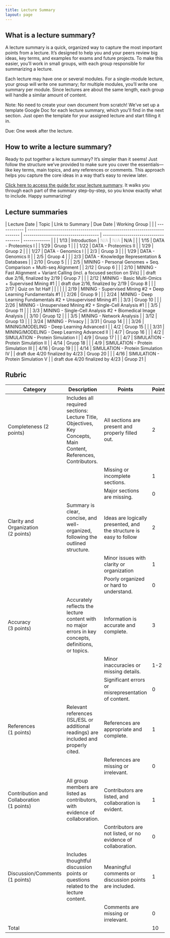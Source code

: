 ```yaml
---
title: Lecture Summary
layout: page
---
```




## What is a lecture summary?

A lecture summary is a quick, organized way to capture the most important points from a lecture. It’s designed to help you and your peers review big ideas, key terms, and examples for exams and future projects. To make this easier, you’ll work in small groups, with each group responsible for summarizing a lecture.

Each lecture may have one or several modules. For a single-module lecture, your group will write one summary; for multiple modules, you’ll write one summary per module. Since lectures are about the same length, each group will handle a similar amount of content.

Note: No need to create your own document from scratch! We’ve set up a template Google Doc for each lecture summary, which you’ll find in the next section. Just open the template for your assigned lecture and start filling it in.

Due: One week after the lecture. 

## How to write a lecture summary?
Ready to put together a lecture summary? It’s simpler than it seems! Just follow the structure we’ve provided to make sure you cover the essentials—like key terms, main topics, and any references or comments. This approach helps you capture the core ideas in a way that’s easy to review later.

[Click here to access the guide for your lecture summary](https://docs.google.com/document/d/1XzYHr5u7qeg3cV6oSYFaCWN-cRT30TSnS2IgqCVOvCc/edit?usp=sharing). It walks you through each part of the summary step-by-step, so you know exactly what to include. Happy summarizing!

## Lecture summaries 

| Lecture Date | Topic                                                                      | LInk to Summary                       | Due Date                              | Working Group |  |
| ------------ | -------------------------------------------------------------------------- | ------------------------------------- | ------------------------------------- | ------------- |  |
| 1/13         | Introduction                                                               | <span style="color:silver">N/A</span> | <span style="color:silver">N/A</span> | N/A           |  |
| 1/15         | DATA - Proteomics I                                                        |                                       | 1/29                                  | Gruop 1       |  |
| 1/22         | DATA - Proteomics II                                                       |                                       | 1/29                                  | Gruop 2       |  |
| 1/27         | DATA - Genomics I                                                          |                                       | 2/3                                   | Gruop 3       |  |
| 1/29         | DATA - Genomics II                                                         |                                       | 2/5                                   | Gruop 4       |  |
| 2/3          | DATA - Knowledge Representation & Databases                                |                                       | 2/10                                  | Gruop 5       |  |
| 2/5          | MINING - Personal Genomes + Seq. Comparison + Multi-seq Alignment          |                                       | 2/12                                  | Gruop 6       |  |
| 2/10         | MINING - Fast Alignment + Variant Calling (incl. a focused section on SVs) |                                       | draft due 2/16, finalized by 2/19     | Gruop 7       |  |
| 2/12         | MINING - Basic Multi-Omics + Supervised Mining #1                          |                                       | draft due 2/16, finalized by 2/19     | Gruop 8       |  |
| 2/17         | Quiz on 1st Half                                                           |                                       |                                       |               |  |
| 2/19         | MINING - Supervised Mining #2 + Deep Learning Fundamentals #1              |                                       | 2/26                                  | Gruop 9       |  |
| 2/24         | MINING - Deep Learning Fundamentals #2 + Unsupervised Mining #1            |                                       | 3/3                                   | Gruop 10      |  |
| 2/26         | MINING - Unsupervised Mining #2 + Single-Cell Analysis #1                  |                                       | 3/5                                   | Gruop 11      |  |
| 3/3          | MINING - Single-Cell Analysis #2 + Biomedical Image Analysis               |                                       | 3/10                                  | Gruop 12      |  |
| 3/5          | MINING - Network Analysis                                                  |                                       | 3/12                                  | Gruop 13      |  |
| 3/24         | MINING - Privacy                                                           |                                       | 3/31                                  | Gruop 14      |  |
| 3/26         | MINING/MODELING - Deep Learning Advanced I                                 |                                       | 4/2                                   | Gruop 15      |  |
| 3/31         | MINING/MODELING - Deep Learning Advanced II                                |                                       | 4/7                                   | Gruop 16      |  |
| 4/2          | SIMULATION - Protein Simulation I                                          |                                       | 4/9                                   | Gruop 17      |  |
| 4/7          | SIMULATION - Protein Simulation II                                         |                                       | 4/14                                  | Gruop 18      |  |
| 4/9          | SIMULATION - Protein Simulation III                                        |                                       | 4/16                                  | Gruop 19      |  |
| 4/14         | SIMULATION - Protein Simulation IV                                         |                                       | draft due 4/20 finalized by 4/23      | Gruop 20      |  |
| 4/16         | SIMULATION - Protein Simulation V                                          |                                       | draft due 4/20 finalized by 4/23      | Gruop 21      |

## Rubric


| Category                                     | Description                                                                                                      | Points                                                             | Points |
| -------------------------------------------- | ---------------------------------------------------------------------------------------------------------------- | ------------------------------------------------------------------ | ------ |
| Completeness (2 points)                      | Includes all required sections: Lecture Title, Objectives, Key Concepts, Main Content, References, Contributors. | All sections are present and properly filled out.                  | 2      |
|                                              |                                                                                                                  | Missing or incomplete sections.                                    | 1      |
|                                              |                                                                                                                  | Major sections are missing.                                        | 0      |
| Clarity and Organization<br>(2 points)       | Summary is clear, concise, and well-organized, following the outlined structure.                                 | Ideas are logically presented, and the structure is easy to follow | 2      |
|                                              |                                                                                                                  | Minor issues with clarity or organization                          | 1      |
|                                              |                                                                                                                  | Poorly organized or hard to understand.                            | 0      |
| Accuracy<br>(3 points)                       | Accurately reflects the lecture content with no major errors in key concepts, definitions, or topics.            | Information is accurate and complete.                              | 3      |
|                                              |                                                                                                                  | Minor inaccuracies or missing details.                             | 1-2    |
|                                              |                                                                                                                  | Significant errors or misrepresentation of content.                | 0      |
| References<br>(1 points)                     | Relevant references (ISL/ESL or additional readings) are included and properly cited.                            | References are appropriate and complete.                           | 1      |
|                                              |                                                                                                                  | References are missing or irrelevant.                              | 0      |
| Contribution and Collaboration<br>(1 points) | All group members are listed as contributors, with evidence of collaboration.                                    | Contributors are listed, and collaboration is evident.             | 1      |
|                                              |                                                                                                                  | Contributors are not listed, or no evidence of collaboration.      | 0      |
| Discussion/Comments<br>(1 points)            | Includes thoughtful discussion points or questions related to the lecture content.                               | Meaningful comments or discussion points are included.             | 1      |
|                                              |                                                                                                                  | Comments are missing or irrelevant.                                | 0      |
| Total                                        |                                                                                                                  |                                                                    | 10     |